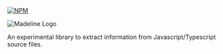[![NPM](https://nodei.co/npm/madeline.png?downloads=true&downloadRank=true&stars=true)](https://nodei.co/npm/madeline/)

![Madeline Logo](https://i.imgur.com/yG1DEmn.png)

An experimental library to extract information from Javascript/Typescript source files.
